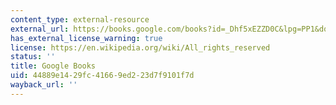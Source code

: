 ```yaml
---
content_type: external-resource
external_url: https://books.google.com/books?id=_Dhf5xEZZD0C&lpg=PP1&dq=turkle%20alone%20together&pg=PP1#v=onepage&q&f=false
has_external_license_warning: true
license: https://en.wikipedia.org/wiki/All_rights_reserved
status: ''
title: Google Books
uid: 44889e14-29fc-4166-9ed2-23d7f9101f7d
wayback_url: ''
---
```


